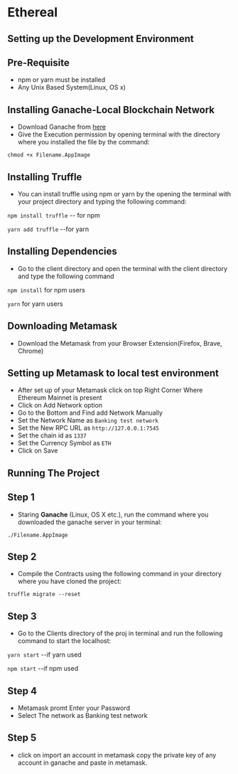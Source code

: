 # Ethereal

## Setting up the Development Environment
## Pre-Requisite
* npm or yarn must be installed
* Any Unix Based System(Linux, OS x)

## Installing Ganache-Local Blockchain Network
* Download Ganache from [here](https://trufflesuite.com/ganache/)
* Give the Execution permission by opening terminal with the directory where you installed the file by the command:

`chmod +x Filename.AppImage` 

## Installing Truffle
* You can install truffle using npm or yarn by the opening the terminal with your project directory and typing the following command:

`npm install truffle` -- for npm

`yarn add truffle` --for yarn

## Installing Dependencies
* Go to the client directory and open the terminal with the client directory and type the following command

`npm install` for npm users

`yarn` for yarn users

## Downloading Metamask
* Download the Metamask from your Browser Extension(Firefox, Brave, Chrome)

## Setting up Metamask to local test environment
* After set up of your Metamask click on top Right Corner Where Ethereum Mainnet is present
* Click on Add Network option
* Go to the Bottom and Find add Network Manually
* Set the Network Name as `Banking test network`
* Set the New RPC URL as `http://127.0.0.1:7545`
* Set the chain id as `1337`
* Set the Currency Symbol as `ETH`
* Click on Save

## Running The Project

## Step 1
* Staring **Ganache** (Linux, OS X etc.), run the command where you downloaded the ganache server in your terminal: 

`./Filename.AppImage `

## Step 2
* Compile the Contracts using the following command in your directory where you have cloned the project:

`truffle migrate --reset` 

## Step 3
* Go to the Clients directory of the proj in terminal and run the following command to start 
the localhost:

`yarn start` --if yarn used

`npm start` --if npm used

## Step 4 

* Metamask promt Enter your Password
* Select The network as Banking test network

## Step 5

* click on import an account in metamask copy the private key of any account in ganache and paste in metamask.